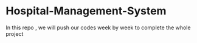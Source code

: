 # Hospital-Management-System
In this repo , we will push our codes week by week to complete the whole project
